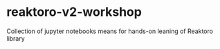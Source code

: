 # reaktoro-v2-workshop
Collection of jupyter notebooks means for hands-on leaning of Reaktoro library
